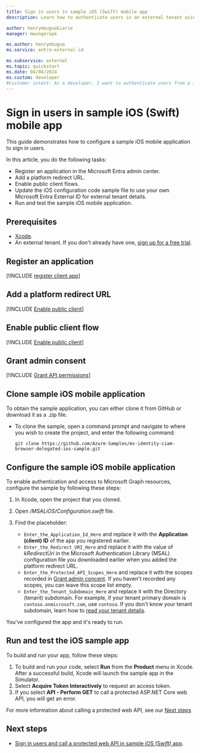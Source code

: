 ```yaml
---
title: Sign in users in sample iOS (Swift) mobile app 
description: Learn how to authenticate users in an external tenant using a sample iOS (Swift) application.

author: henrymbuguakiarie
manager: mwongerapk

ms.author: henrymbugua
ms.service: entra-external-id

ms.subservice: external
ms.topic: quickstart
ms.date: 04/04/2024
ms.custom: developer
#Customer intent: As a developer, I want to authenticate users from a sample iOS mobile app so that I can experience how Microsoft Entra External ID works.
---
```


# Sign in users in sample iOS (Swift) mobile app

This guide demonstrates how to configure a sample iOS mobile application to sign in users.

In this article, you do the following tasks: 

- Register an application in the Microsoft Entra admin center.
- Add a platform redirect URL.
- Enable public client flows.   
- Update the iOS configuration code sample file to use your own Microsoft Entra External ID for external tenant details.  
- Run and test the sample iOS mobile application.  

## Prerequisites  

- <a href="https://developer.apple.com/xcode/resources/" target="_blank">Xcode</a>.
- An external tenant. If you don't already have one, <a href="https://aka.ms/ciam-free-trial?wt.mc_id=ciamcustomertenantfreetrial_linkclick_content_cnl" target="_blank">sign up for a free trial</a>.

## Register an application

[!INCLUDE [register client app](../customers/includes/register-app/register-client-app-common.md)]

## Add a platform redirect URL

[!INCLUDE [Enable public client](../customers/includes/register-app/add-platform-redirect-url-ios.md)]

## Enable public client flow

[!INCLUDE [Enable public client](../customers/includes/register-app/enable-public-client-flow.md)]

## Grant admin consent

[!INCLUDE [Grant API permissions](../customers/includes/register-app/grant-api-permission-sign-in.md)]

## Clone sample iOS mobile application

To obtain the sample application, you can either clone it from GitHub or download it as a .zip file.

- To clone the sample, open a command prompt and navigate to where you wish to create the project, and enter the following command:

   ```console 
   git clone https://github.com/Azure-Samples/ms-identity-ciam-browser-delegated-ios-sample.git
   ```

## Configure the sample iOS mobile application

To enable authentication and access to Microsoft Graph resources, configure the sample by following these steps:

1. In Xcode, open the project that you cloned.
1. Open */MSALiOS/Configuration.swift* file.
1. Find the placeholder:

    - `Enter_the_Application_Id_Here` and replace it with the **Application (client) ID** of the app you registered earlier.
    - `Enter_the_Redirect_URI_Here` and replace it with the value of *kRedirectUri* in the Microsoft Authentication Library (MSAL) configuration file you downloaded earlier when you added the platform redirect URL.
    - `Enter_the_Protected_API_Scopes_Here` and replace it with the scopes recorded in [Grant admin concent](#grant-admin-consent). If you haven't recorded any scopes, you can leave this scope list empty.
    - `Enter_the_Tenant_Subdomain_Here` and replace it with the Directory (tenant) subdomain. For example, if your tenant primary domain is `contoso.onmicrosoft.com`, use `contoso`. If you don't know your tenant subdomain, learn how to [read your tenant details](how-to-create-external-tenant-portal.md#get-the-external-tenant-details).


You've configured the app and it's ready to run.

## Run and test the iOS sample app
 
To build and run your app, follow these steps:
 
1. To build and run your code, select **Run** from the **Product** menu in Xcode. After a successful build, Xcode will launch the sample app in the Simulator.
1. Select **Acquire Token Interactively** to request an access token.
1. If you select **API - Perform GET** to call a protected ASP.NET Core web API, you will get an error. 

For more information about calling a protected web API, see our [Next steps](#next-steps) 

## Next steps

- [Sign in users and call a protected web API in sample iOS (Swift) app](sample-mobile-app-ios-swift-sign-in-call-api.md).
